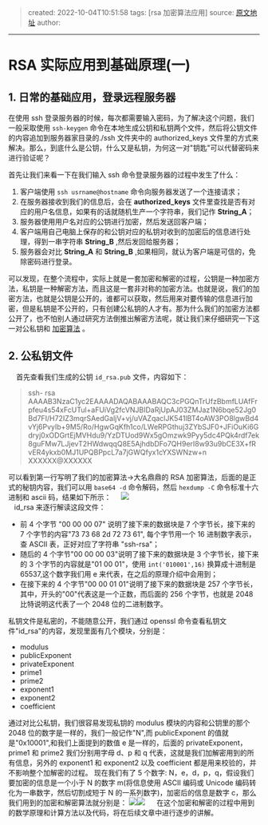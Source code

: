 > created: 2022-10-04T10:51:58
> tags: [rsa 加密算法应用]
> source: [原文地址](https://blog.csdn.net/mashiqing/article/details/123210334?spm=1001.2014.3001.5501)
> author:

---

# RSA 实际应用到基础原理(一)
## 1. 日常的基础应用，登录远程服务器

在使用 ssh 登录服务器的时候，每次都需要输入密码，为了解决这个问题，我们一般采取使用 `ssh-keygen` 命令在本地生成公钥和私钥两个文件，然后将公钥文件的内容追加到服务器家目录的./ssh 文件夹中的 authorized_keys 文件里的方式来解决。那么，到底什么是公钥，什么又是私钥，为何这一对"钥匙"可以代替密码来进行验证呢？

首先让我们来看一下在我们输入 ssh 命令登录服务器的过程中发生了什么：
    
1. 客户端使用 `ssh usrname@hostname` 命令向服务器发送了一个连接请求；
2. 在服务器接收到我们的信息后，会在 **authorized_keys** 文件里查找是否有对应的用户名信息，如果有的话就随机生产一个字符串，我们记作 **String_A**；
3. 服务器使用用户名对应的公钥进行加密，然后发送回客户端；
4. 客户端用自己电脑上保存的和公钥对应的私钥对收到的加密后的信息进行处理，得到一串字符串 **String_B** ,然后发回给服务器；
5. 服务器会对比 **String_A** 和 **String_B** ,如果相同，就认为客户端是可信的，免除密码进行登录。

可以发现，在整个流程中，实际上就是一套加密和解密的过程，公钥是一种加密方法，私钥是一种解密方法，而且这是一套非对称的加密方法。也就是说，我们的加密方法，也就是公钥是公开的，谁都可以获取，然后用来对要传输的信息进行加密，但是私钥是不公开的，只有创建公私钥的人才有。那为什么我们的加密方法都公开了，也不怕别人通过研究方法倒推出解密方法呢，就让我们来仔细研究一下这一对公私钥和 [加密算法](https://so.csdn.net/so/search?q=%E5%8A%A0%E5%AF%86%E7%AE%97%E6%B3%95&spm=1001.2101.3001.7020) 。

## 2. 公私钥文件
    首先查看我们生成的公钥 `id_rsa.pub` 文件，内容如下：
> ssh- rsa
> AAAAB3NzaC1yc2EAAAADAQABAAABAQC3cPGQnTrUfzBbmfLUAfFrpfeu4s54xFcUTul+aFUiVg2fcVNJBIDaRjUpAJ03ZMJaz1N6bqe52Jg0Bd7FI/H72IZ3mqrSAedGaljV+vj/uVAZqaclJK541lBT4oAW3PO8lgwBd4vYj6PvyIb+9M5/Ro/HgwGqKfh1co/LWeRPGthuj3ZYbSJF0+JFiOuKi6Gdryj0xODGrtEjMVHdu9/YzDTUod9Wx5gOmzwk9Pyy5dc4PQk4rdf7ek8guFMw7LJjevT2HWdwqqQ8E5AjhdbDFo7QH9erI8w93u9bCE3X+fRvER4ykxb0MJ1UPQBPpcL7a7jGWQfyx1cYXSWNzw+n
> XXXXXX@XXXXXX


可以看到第一行写明了我们的加密算法->大名鼎鼎的 RSA 加密算法，后面的是正式的秘钥内容，我们可以用 `base64 -d` 命令解码，然后 `hexdump -C` 命令标准十六进制和 ascii 码，结果如下所示：
   
![](https://img-blog.csdnimg.cn/img_convert/ae76d2df02da1c8de3ca68503a9b1d38.png)
                                                                     id_rsa
来逐行解读这段文件：
- 前 4 个字节 "00 00 00 07" 说明了接下来的数据块是 7 个字节长，接下来的 7 个字节的内容"73 73 68 2d 72 73 61", 每个字节用一个 16 进制数字表示，查 ASCII 表，正好对应了字符串 "ssh-rsa"；
- 随后的 4 个字节"00 00 00 03"说明了接下来的数据块是 3 个字节长，接下来的 3 个字节的内容就是"01 00 01"，使用 `int('010001',16)` 换算成十进制是 65537,这个数字我们用 e 来代表，在之后的原理介绍中会用到；
- 在接下来的 4 个字节"00 00 01 01"说明了接下来的数据块是 257 个字节长，其中，开头的"00"代表这是一个正数，而后面的 256 个字节，也就是 2048 比特说明这代表了一个 2048 位的二进制数字。

私钥文件是私密的，不能随意公开，我们通过 openssl 命令查看私钥文件"id_rsa"的内容，发现里面有几个模块，分别是：
- modulus
- publicExponent
- privateExponent
- prime1
- prime2
- exponent1
- exponent2
- coefficient

通过对比公私钥，我们很容易发现私钥的 modulus 模块的内容和公钥里的那个 2048 位的数字是一样的，我们一般记作"N",而 publicExponent 的值就是"0x10001",和我们上面提到的数值 e 是一样的，后面的 privateExponent，prime1 和 prime2 我们分别用字母 d、p 和 q 代表，这就是我们加解密用到的所有信息，另外的 exponent1 和 exponent2 以及 coefficient 都是用来校验的，并不影响整个加解密的过程。
现在我们有了 5 个数字: N，e，d，p，q，假设我们要加密的信息是一个小于 N 的数字 m(将信息使用 ASCII 编码或 Unicode 编码转化为一串数字，然后切割成短于 N 的一系列数字)，加密后的信息是数字 c，那么我们用到的加密和解密算法就分别是：
![](https://img-blog.csdnimg.cn/c437262070144835a64535ac21365165.png)![](https://img-blog.csdnimg.cn/b3319b5f67254953aa8c145c350afcdb.png)
     在这个加密和解密的过程中用到的数学原理和计算方法以及代码，将在后续文章中进行逐步的讲解。
